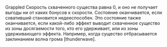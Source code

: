 Grappled 
    Скорость схваченного существа равна 0, и оно не получает выгоды ни от каких бонусов к скорости.
    Состояние оканчивается, если схвативший становится недееспособен.
    Это состояние также оканчивается, если какой-либо эффект выводит схваченное существо из зоны досягаемости того, кто его удерживает, или из зоны удерживающего эффекта. Например, когда существо отбрасывается заклинанием волна грома [thunderwave].
